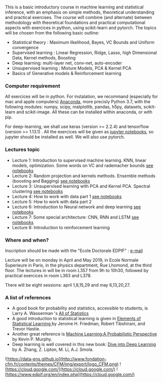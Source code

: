 This is a basic introductory course in machine learning and statistical inference, with an emphasis on simple methods, theoretical understanding and practical exercises. The course will combine (and alternate) between methodology with theoretical foundations and practical computational aspects with exercices in python, using scikit-learn and pytorch. The topics will be chosen from the following basic outline:

* Statistical theory : Maximum likelihood, Bayes, VC Bounds and Uniform convergence
* Supervised learning : Linear Regression, Ridge, Lasso, high Dimensional Data, Kernel methods, Boosting 
* Deep learning: multi-layer net, conv-net, auto-encoder
* Unsupervised learning : Mixture Models, PCA & Kernel PCA
* Basics of Generative models & Reinforcement learning

### Computer requirement

All exercices will be in python. For instalation, we recommand
(especially for mac and apple computers) [Anaconda](http://anaconda.org), more precisly
Python 3.7, with the following modules: numpy, scipy, matplotlib,
pandas, h5py, datasets, scikit-learn and scikit-image. All these can be installed
within anaconda, or with pip. 

For deep-learning, we shall use keras (version >= 2.2.4) and tensorflow (version >= 1.13.1) . All the exercices will be given as <a href="https://jupyter.org/install">jupyter notebooks</a>, so jupyter should be installed as well. We will also use pytorch.

### Lectures topic

* Lecture 1: Introduction to supervised machine learning. KNN, linear models, optimization. Some words on VC and rademacher  bounds [see notebooks](https://github.com/sphinxteam/mlcourse_2019/tree/master/lec1)
* Lecture 2: Random projection and kernels methods. Ensemble methods (boosting and Bagging) [see notebooks](https://github.com/sphinxteam/mlcourse_2019/tree/master/lec2)
* Lecture 3: Unsupervised learning with PCA and Kernel PCA. Spectral clustering
[see notebooks](https://github.com/sphinxteam/mlcourse_2019/tree/master/lec3)
* Lecture 4: How to work with	data part 1
[see notebooks](https://github.com/sphinxteam/mlcourse_2019/tree/master/lec4)
* Lecture 5: How to work with data part 2
* Lecture 6: Introduction to Neural network and deep learning [see notebooks](https://github.com/sphinxteam/mlcourse_2019/tree/master/lec6)
* Lecture 7: Some special architecture: CNN, RNN and LSTM [see notebooks](https://github.com/sphinxteam/mlcourse_2019/tree/master/lec7)
* Lecture 8: Introduction to reinforcement learning

### Where and when?

Inscription should be made with the "Ecole Doctorale EDPIF" : [e-mail](<edpif.psl@edpif.org>)

Lecture will be on monday in April and May 2019, in Ecole Normale Superieure in Paris, in the physics department, Rue Lhomond, at the third floor. The lectures in will be in room  L357 from  9h to 10h30, followed by practical exercices in room L363 and L378.

There will be eight sessions: april 1,8,15,29 and may  6,13,20,27.

### A list of references

* A good book for probability and statistics, accessible to students, is Larry A. Wasserman 's <a href="https://www.ic.unicamp.br/~wainer/cursos/1s2013/ml/livro.pdf">All of Statistics</a>
* A good introduction to statistical learning is given in <a href="https://web.stanford.edu/~hastie/ElemStatLearn/">Elements of Statistical Learning </a> by Jerome H. Friedman, Robert Tibshirani, and Trevor Hastie.
* Another great reference is <a href="https://www.amazon.com/Machine-Learning-Probabilistic-Perspective-Computation/dp/0262018020">Machine Learning:A Probabilistic Perspective<a/> by Kevin P. Murphy.
* Deep learning is well covered in this new book:
<a href="http://d2l.ai/">Dive into Deep Learning<a/> by A. Zhang, Z. Lipton, M. Li, A.J. Smola. 
  


 ![https://data-ens.github.io](http://www.fondation-cfm.fr/contents/themes/CFM/img/export/logo_CFM.png)
 ![https://cloud.google.com/](https://cloud.google.com/)
 ![https://www.edpif.org/en/index.php](https://cloud.google.com/)

